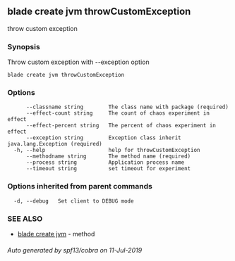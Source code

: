 ## blade create jvm throwCustomException

throw custom exception

### Synopsis

Throw custom exception with --exception option

```
blade create jvm throwCustomException
```

### Options

```
      --classname string        The class name with package (required)
      --effect-count string     The count of chaos experiment in effect
      --effect-percent string   The percent of chaos experiment in effect
      --exception string        Exception class inherit java.lang.Exception (required)
  -h, --help                    help for throwCustomException
      --methodname string       The method name (required)
      --process string          Application process name
      --timeout string          set timeout for experiment
```

### Options inherited from parent commands

```
  -d, --debug   Set client to DEBUG mode
```

### SEE ALSO

* [blade create jvm](blade_create_jvm.md)	 - method

###### Auto generated by spf13/cobra on 11-Jul-2019
